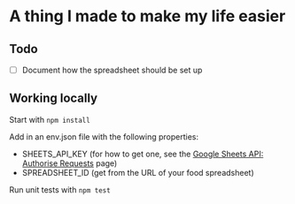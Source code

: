 # A thing I made to make my life easier

## Todo

- [ ] Document how the spreadsheet should be set up

## Working locally

Start with `npm install`

Add in an env.json file with the following properties:

- SHEETS_API_KEY (for how to get one, see the [Google Sheets API: Authorise Requests](https://developers.google.com/sheets/api/guides/authorizing) page)
- SPREADSHEET_ID (get from the URL of your food spreadsheet)

Run unit tests with `npm test`
